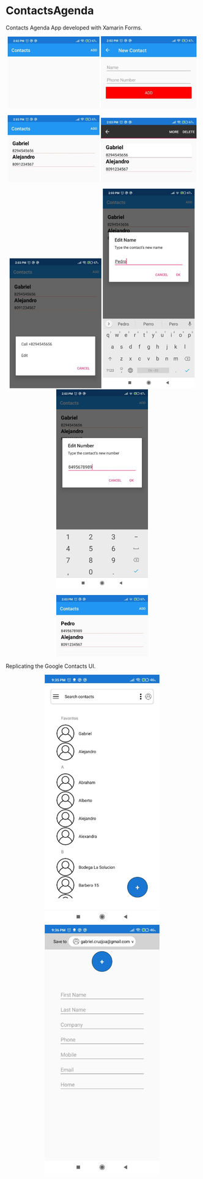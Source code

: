 # ContactsAgenda
Contacts Agenda App developed with Xamarin Forms.

<p>
</p>
<p align="center">
 <img width="240" height:"200" src="App Screenshots/1.jpg" title="Captura 1"/>
 <img width="250" height:"210" src="App Screenshots/2.jpg" title="Captura 2"/> 

</p>
<p align="center">
 <img width="240" height:"300" src="App Screenshots/3.jpg" title="Captura 3"/>
 <img width="250" height:"210" src="App Screenshots/4.jpg" title="Captura 4"/> 

</p>
<p align="center">
 <img width="240" height:"210" src="App Screenshots/5.jpg" title="Captura 5"/> 
 <img width="240" height:"210" src="App Screenshots/6.jpg" title="Captura 6"/> 
 <img width="240" height:"210" src="App Screenshots/7.jpg" title="Captura 7"/>
</p>

<p align="center">
 <img width="240" height:"2100" src="App Screenshots/8.jpg" title="Captura 8"/> 
</p>

<p>
Replicating the Google Contacts UI.
</p>
<p align="center">
 <img width="300" height:"300" src="App Screenshots/9.jpg" title="Captura 9"/>
 <img width="300" height:"300" src="App Screenshots/10.jpg" title="Captura 10"/> 
</p>
